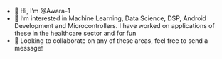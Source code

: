 - 👋 Hi, I’m @Awara-1
- 👀 I’m interested in Machine Learning, Data Science, DSP, Android Development and Microcontrollers. I have worked on applications of these in the healthcare sector and for fun
- 💞️ Looking to collaborate on any of these areas, feel free to send a message!

<!---
Awara-1/Awara-1 is a ✨ special ✨ repository because its `README.md` (this file) appears on your GitHub profile.
You can click the Preview link to take a look at your changes.
--->
